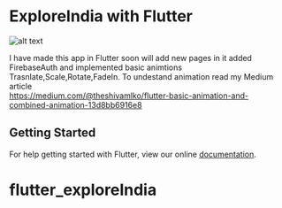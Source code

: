 # ExploreIndia with Flutter
![alt text](https://github.com/theshivamlko/flutter_exploreIndia/blob/master/ezgif-4-830f48607f.gif)

I have made this app in Flutter soon will add new pages in it added FirebaseAuth and implemented basic animtions Trasnlate,Scale,Rotate,FadeIn. 
To undestand animation read my Medium article<br>
https://medium.com/@theshivamlko/flutter-basic-animation-and-combined-animation-13d8bb6916e8

## Getting Started
For help getting started with Flutter, view our online
[documentation](https://flutter.io/).
# flutter_exploreIndia

